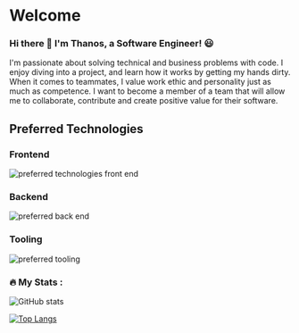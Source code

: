 # Welcome 


### Hi there 👋 I'm Thanos, a Software Engineer! :smiley:

I'm passionate about solving technical and business problems with code. I enjoy diving into a project, and learn how it works by getting my hands dirty. When it comes to teammates, I value work ethic and personality just as much as competence.
I want to become a member of a team that will allow me to collaborate, contribute and create positive value for their software.

## Preferred Technologies
### Frontend

<img src="https://skillicons.dev/icons?i=ts,react,nextjs,tailwind" alt="preferred technologies front end" />

### Backend
<img src="https://skillicons.dev/icons?i=nodejs,golang,rust,postgresql,mysql" alt="preferred back end" />

### Tooling
<img src="https://skillicons.dev/icons?i=linux,bash,vscode,git,docker" alt="preferred tooling" />


### :fire: My Stats :
![GitHub stats](https://github-readme-stats.vercel.app/api?username=thanosngplus&show_icons=true&theme=radical)

[![Top Langs](https://github-readme-stats.vercel.app/api/top-langs/?username=thanosngplus&layout=compact&theme=tokyonight)](https://github.com/anuraghazra/github-readme-stats)
